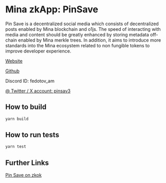 # Mina zkApp: PinSave

Pin Save is a decentralized social media which consists of decentralized posts enabled by Mina blockchain and o1js. The speed of interacting with media and content should be greatly enhanced by storing metadata off-chain enabled by Mina merkle trees. In addition, it aims to introduce more standards into the Mina ecosystem related to non fungible tokens to improve developer experience.

[Website](https://pinsave.app/)

[Github](https://github.com/PinSaveDAO/PinSave-EVM)

Discord ID: fedotov_am

[@ Twitter / X account: pinsav3](https://twitter.com/PinSav3)

## How to build

```sh
yarn build
```

## How to run tests

```sh
yarn test
```

## Further Links

[Pin Save on zkok](https://zkok.io/mina/pin-save/)
